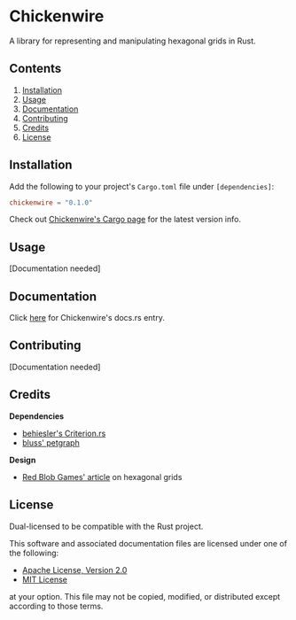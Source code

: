 # Chickenwire
A library for representing and manipulating hexagonal grids in Rust.

## Contents
1. [Installation](https://github.com/cmarcbs7/chickenwire/blob/master/README.md#installation)
2. [Usage](https://github.com/cmarcbs7/chickenwire/blob/master/README.md#usage)
3. [Documentation](https://github.com/cmarcbs7/chickenwire/blob/master/README.md#documentation)
4. [Contributing](https://github.com/cmarcbs7/chickenwire/blob/master/README.md#contributing)
5. [Credits](https://github.com/cmarcbs7/chickenwire/blob/master/README.md#credits)
6. [License](https://github.com/cmarcbs7/chickenwire/blob/master/README.md#license)

## Installation
Add the following to your project's `Cargo.toml` file under `[dependencies]`:

```toml
chickenwire = "0.1.0"
```

Check out [Chickenwire's Cargo page]() for the latest version info.

## Usage
[Documentation needed]

## Documentation
Click [here]() for Chickenwire's docs.rs entry.

## Contributing
[Documentation needed]

## Credits
**Dependencies**
- [behiesler's Criterion.rs](https://github.com/bheisler/criterion.rs)
- [bluss' petgraph](https://github.com/bluss/petgraph)

**Design**
- [Red Blob Games' article](https://www.redblobgames.com/grids/hexagons) on
hexagonal grids

## License
Dual-licensed to be compatible with the Rust project.

This software and associated documentation files are licensed under one of the
following:

- [Apache License, Version 2.0](https://www.apache.org/licenses/LICENSE-2.0)
- [MIT License](https://opensource.org/licenses/MIT)

at your option. This file may not be copied, modified, or distributed except
according to those terms.
